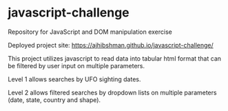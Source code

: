 # javascript-challenge
Repository for JavaScript and DOM manipulation exercise

Deployed project site:
https://ajhibshman.github.io/javascript-challenge/

This project utilizes javascript to read data into tabular html format that can be filtered by user input on multiple parameters.

Level 1 allows searches by UFO sighting dates.

Level 2 allows filtered searches by dropdown lists on multiple parameters (date, state, country and shape).




